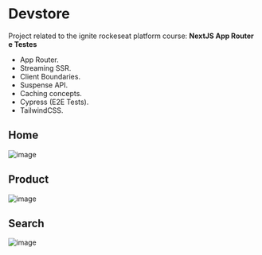 # Devstore

Project related to the ignite rockeseat platform course: <b>NextJS App Router e Testes</b>

* App Router.
* Streaming SSR.
* Client Boundaries.
* Suspense API.
* Caching concepts.
* Cypress (E2E Tests).
* TailwindCSS.

## Home
![image](https://github.com/user-attachments/assets/d8ed8202-a0d9-4396-9550-b903dbef444b)

## Product
![image](https://github.com/user-attachments/assets/d33ad51c-3dac-4118-9ca8-4e5bd478cee5)

## Search
![image](https://github.com/user-attachments/assets/4ac2ab23-96f7-4088-b7ee-187b410462d8)



